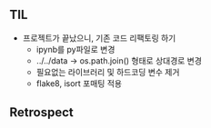 ## TIL
- 프로젝트가 끝났으니, 기존 코드 리팩토링 하기
  -  ipynb를 py파일로 변경
  - ../../data -> os.path.join() 형태로 상대경로 변경
  - 필요없는 라이브러리 및 하드코딩 변수 제거
  - flake8, isort 포매팅 적용
## Retrospect
